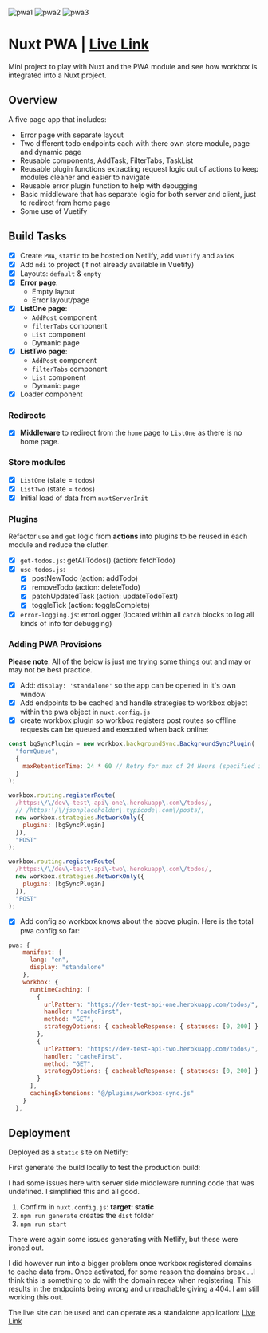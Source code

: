 ![pwa1](https://user-images.githubusercontent.com/73107656/134801990-c9ca25c0-1005-4d01-b6f4-7ac9a4cc52a1.png)
![pwa2](https://user-images.githubusercontent.com/73107656/134801997-f3a2d4df-ecc2-4fa0-96f1-fa0c72a56b1d.png)
![pwa3](https://user-images.githubusercontent.com/73107656/134802000-24dba743-c1ec-446c-a0d0-c4f9a2bdb170.png)

# Nuxt PWA | [Live Link](https://nuxt-pwa-todo.netlify.app/)

Mini project to play with Nuxt and the PWA module and see how workbox is integrated into a Nuxt project.

## Overview

A five page app that includes:

- Error page with separate layout
- Two different todo endpoints each with there own store module, page and dynamic page
- Reusable components, AddTask, FilterTabs, TaskList
- Reusable plugin functions extracting request logic out of actions to keep modules cleaner and easier to navigate
- Reusable error plugin function to help with debugging
- Basic middleware that has separate logic for both server and client, just to redirect from home page
- Some use of Vuetify

## Build Tasks

- [x] Create `PWA`, `static` to be hosted on Netlify, add `Vuetify` and `axios`
- [x] Add `mdi` to project (if not already available in Vuetify)
- [x] Layouts: `default` & `empty`
- [x] **Error page**:
  - Empty layout
  - Error layout/page
- [x] **ListOne page**:
  - `AddPost` component
  - `filterTabs` component
  - `List` component
  - Dymanic page
- [x] **ListTwo page**:
  - `AddPost` component
  - `filterTabs` component
  - `List` component
  - Dymanic page
- [x] Loader component

### Redirects

- [x] **Middleware** to redirect from the `home` page to `ListOne` as there is no home page.

### Store modules

- [x] `ListOne` (state = `todos`)
- [x] `ListTwo` (state = `todos`)
- [x] Initial load of data from `nuxtServerInit`

### Plugins

Refactor `use` and `get` logic from **actions** into plugins to be reused in each module and reduce the clutter.

- [x] `get-todos.js`: getAllTodos() (action: fetchTodo)
- [x] `use-todos.js`:
  - [x] postNewTodo (action: addTodo)
  - [x] removeTodo (action: deleteTodo)
  - [x] patchUpdatedTask (action: updateTodoText)
  - [x] toggleTick (action: toggleComplete)
- [x] `error-logging.js`: errorLogger (located within all `catch` blocks to log all kinds of info for debugging)

### Adding PWA Provisions

**Please note**: All of the below is just me trying some things out and may or may not be best practice.

- [x] Add: `display: 'standalone'` so the app can be opened in it's own window
- [x] Add endpoints to be cached and handle strategies to workbox object within the pwa object in `nuxt.config.js`
- [x] create workbox plugin so workbox registers post routes so offline requests can be queued and executed when back online:

```js
const bgSyncPlugin = new workbox.backgroundSync.BackgroundSyncPlugin(
  "formQueue",
  {
    maxRetentionTime: 24 * 60 // Retry for max of 24 Hours (specified in minutes)
  }
);

workbox.routing.registerRoute(
  /https:\/\/dev\-test\-api\-one\.herokuapp\.com\/todos/,
  // /https:\/\/jsonplaceholder\.typicode\.com\/posts/,
  new workbox.strategies.NetworkOnly({
    plugins: [bgSyncPlugin]
  }),
  "POST"
);

workbox.routing.registerRoute(
  /https:\/\/dev\-test\-api\-two\.herokuapp\.com\/todos/,
  new workbox.strategies.NetworkOnly({
    plugins: [bgSyncPlugin]
  }),
  "POST"
);
```

- [x] Add config so workbox knows about the above plugin. Here is the total pwa config so far:

```js
pwa: {
    manifest: {
      lang: "en",
      display: "standalone"
    },
    workbox: {
      runtimeCaching: [
        {
          urlPattern: "https://dev-test-api-one.herokuapp.com/todos/",
          handler: "cacheFirst",
          method: "GET",
          strategyOptions: { cacheableResponse: { statuses: [0, 200] } }
        },
        {
          urlPattern: "https://dev-test-api-two.herokuapp.com/todos/",
          handler: "cacheFirst",
          method: "GET",
          strategyOptions: { cacheableResponse: { statuses: [0, 200] } }
        }
      ],
      cachingExtensions: "@/plugins/workbox-sync.js"
    }
  },

```

## Deployment

Deployed as a `static` site on Netlify:

First generate the build locally to test the production build:

I had some issues here with server side middleware running code that was undefined. I simplified this and all good.

1. Confirm in `nuxt.config.js`: **target: static**
2. `npm run generate` creates the `dist` folder
3. `npm run start`

There were again some issues generating with Netlify, but these were ironed out.

I did however run into a bigger problem once workbox registered domains to cache data from. Once activated, for some reason the domains break....I think this is something to do with the domain regex when registering. This results in the endpoints being wrong and unreachable giving a 404. I am still working this out.

The live site can be used and can operate as a standalone application: [Live Link](https://nuxt-pwa-todo.netlify.app/)
